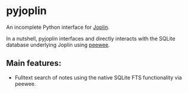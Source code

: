 # pyjoplin
An incomplete Python interface for [Joplin](https://github.com/laurent22/joplin).

In a nutshell, pyjoplin interfaces and directly interacts with the SQLite database underlying Joplin
using [peewee](https://github.com/coleifer/peewee).


## Main features:
- Fulltext search of notes using the native SQLite FTS functionality via peewee.


